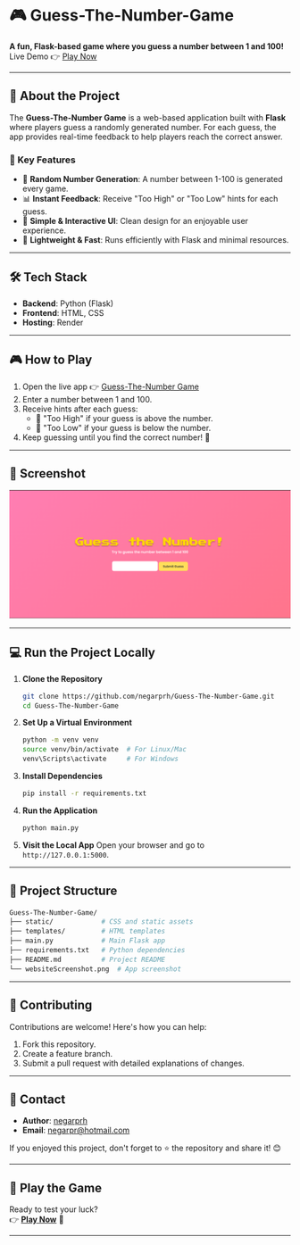 # 🎮 Guess-The-Number-Game

**A fun, Flask-based game where you guess a number between 1 and 100!**  
Live Demo 👉 [Play Now](https://guess-the-number-game-krez.onrender.com/)


---

## 🚀 About the Project

The **Guess-The-Number Game** is a web-based application built with **Flask** where players guess a randomly generated number. For each guess, the app provides real-time feedback to help players reach the correct answer.

### 🎯 Key Features
- 🔢 **Random Number Generation**: A number between 1-100 is generated every game.
- 📊 **Instant Feedback**: Receive "Too High" or "Too Low" hints for each guess.
- 🎨 **Simple & Interactive UI**: Clean design for an enjoyable user experience.
- 🧪 **Lightweight & Fast**: Runs efficiently with Flask and minimal resources.

---

## 🛠️ Tech Stack

- **Backend**: Python (Flask)
- **Frontend**: HTML, CSS
- **Hosting**: Render

---

## 🎮 How to Play

1. Open the live app 👉 [Guess-The-Number Game](https://guess-the-number-game-krez.onrender.com/)
2. Enter a number between 1 and 100.
3. Receive hints after each guess:
   - 🔼 "Too High" if your guess is above the number.
   - 🔽 "Too Low" if your guess is below the number.
4. Keep guessing until you find the correct number! 🎉

---

## 📸 Screenshot

![App Preview](websiteScreenshot.png)

---

## 💻 Run the Project Locally

1. **Clone the Repository**
   ```bash
   git clone https://github.com/negarprh/Guess-The-Number-Game.git
   cd Guess-The-Number-Game
   ```

2. **Set Up a Virtual Environment**
   ```bash
   python -m venv venv
   source venv/bin/activate  # For Linux/Mac
   venv\Scripts\activate     # For Windows
   ```

3. **Install Dependencies**
   ```bash
   pip install -r requirements.txt
   ```

4. **Run the Application**
   ```bash
   python main.py
   ```

5. **Visit the Local App**
   Open your browser and go to `http://127.0.0.1:5000`.

---

## 📂 Project Structure

```bash
Guess-The-Number-Game/
├── static/            # CSS and static assets
├── templates/         # HTML templates
├── main.py            # Main Flask app
├── requirements.txt   # Python dependencies
├── README.md          # Project README
└── websiteScreenshot.png  # App screenshot
```

---

## 🤝 Contributing

Contributions are welcome! Here's how you can help:
1. Fork this repository.
2. Create a feature branch.
3. Submit a pull request with detailed explanations of changes.

---

## 📧 Contact

- **Author**: [negarprh](https://github.com/negarprh)
- **Email**: negarpr@hotmail.com

If you enjoyed this project, don't forget to ⭐ the repository and share it! 😊

---

## 🌟 Play the Game

Ready to test your luck?  
👉 **[Play Now](https://guess-the-number-game-krez.onrender.com/)** 🎉

---


